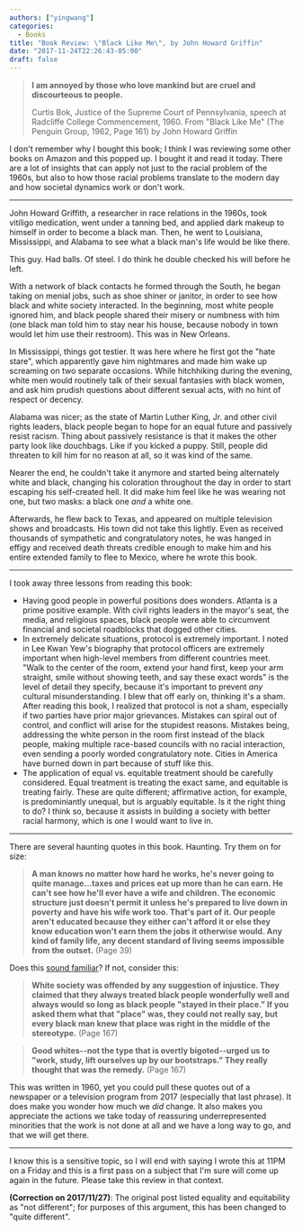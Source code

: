 ```yaml
---
authors: ["yingwang"]
categories:
  - Books
title: "Book Review: \"Black Like Me\", by John Howard Griffin"
date: "2017-11-24T22:26:43-05:00"
draft: false
---
```


> **I am annoyed by those who love mankind but are cruel and discourteous to people.**
>
> Curtis Bok, Justice of the Supreme Court of Pennsylvania, speech at Radcliffe College Commencement, 1960. From "Black Like Me" (The Penguin Group, 1962, Page 161) by John Howard Griffin

I don't remember why I bought this book; I think I was reviewing some other books on Amazon and this popped up. I bought it and read it today. There are a lot of insights that can apply not just to the racial problem of the 1960s, but also to how those racial problems translate to the modern day and how societal dynamics work or don't work.

___

John Howard Griffith, a researcher in race relations in the 1960s, took vitiligo medication, went under a tanning bed, and applied dark makeup to himself in order to become a black man. Then, he went to Louisiana, Mississippi, and Alabama to see what a black man's life would be like there.

This guy. Had balls. Of steel. I do think he double checked his will before he left.

With a network of black contacts he formed through the South, he began taking on menial jobs, such as shoe shiner or janitor, in order to see how black and white society interacted. In the beginning, most white people ignored him, and black people shared their misery or numbness with him (one black man told him to stay near his house, because nobody in town would let him use their restroom). This was in New Orleans.

In Mississippi, things got testier. It was here where he first got the "hate stare", which apparently gave him nightmares and made him wake up screaming on two separate occasions. While hitchhiking during the evening, white men would routinely talk of their sexual fantasies with black women, and ask him prudish questions about different sexual acts, with no hint of respect or decency.

Alabama was nicer; as the state of Martin Luther King, Jr. and other civil rights leaders, black people began to hope for an equal future and passively resist racism. Thing about passively resistance is that it makes the other party look like douchbags. Like if you kicked a puppy. Still, people did threaten to kill him for no reason at all, so it was kind of the same.

Nearer the end, he couldn't take it anymore and started being alternately white and black, changing his coloration throughout the day in order to start escaping his self-created hell. It did make him feel like he was wearing not one, but two masks: a black one *and* a white one.

Afterwards, he flew back to Texas, and appeared on multiple television shows and broadcasts. His town did not take this lightly. Even as received thousands of sympathetic and congratulatory notes, he was hanged in effigy and received death threats credible enough to make him and his entire extended family to flee to Mexico, where he wrote this book.

___

I took away three lessons from reading this book:

- Having good people in powerful positions does wonders. Atlanta is a prime positive example. With civil rights leaders in the mayor's seat, the media, and religious spaces, black people were able to circumvent financial and societal roadblocks that dogged other cities.
- In extremely delicate situations, protocol is extremely important. I noted in Lee Kwan Yew's biography that protocol officers are extremely important when high-level members from different countries meet. "Walk to the center of the room, extend your hand first, keep your arm straight, smile without showing teeth, and say these exact words" is the level of detail they specify, because it's important to prevent *any* cultural misunderstanding. I blew that off early on, thinking it's a sham. After reading this book, I realized that protocol is not a sham, especially if two parties have prior major grievances. Mistakes can spiral out of control, and conflict will arise for the stupidest reasons. Mistakes being, addressing the white person in the room first instead of the black people, making multiple race-based councils with no racial interaction, even sending a poorly worded congratulatory note. Cities in America have burned down in part because of stuff like this.
- The application of equal vs. equitable treatment should be carefully considered. Equal treatment is treating the exact same, and equitable is treating fairly. These are quite different; affirmative action, for example, is predominiantly unequal, but is arguably equitable. Is it the right thing to do? I think so, because it assists in building a society with better racial harmony, which is one I would want to live in.

___

There are several haunting quotes in this book. Haunting. Try them on for size:

> **A man knows no matter how hard he works, he's never going to quite manage...taxes and prices eat up more than he can earn. He can't see how he'll ever have a wife and children. The economic structure just doesn't permit it unless he's prepared to live down in poverty and have his wife work too. That's part of it. Our people aren't educated because they either can't afford it or else they know education won't earn them the jobs it otherwise would. Any kind of family life, any decent standard of living seems impossible from the outset.** (Page 39)

Does this [sound familiar](https://www.nytimes.com/2017/09/03/upshot/to-understand-rising-inequality-consider-the-janitors-at-two-top-companies-then-and-now.html?_r=0)? If not, consider this:

> **White society was offended by any suggestion of injustice. They claimed that they always treated black people wonderfully well and always would so long as black people "stayed in their place." If you asked them what that "place" was, they could not really say, but every black man knew that place was right in the middle of the stereotype.** (Page 167)

> **Good whites--not the type that is overtly bigoted--urged us to "work, study, lift ourselves up by our bootstraps." They really thought that was the remedy.** (Page 167)

This was written in 1960, yet you could pull these quotes out of a newspaper or a television program from 2017 (especially that last phrase). It does make you wonder how much we *did* change. It also makes you appreciate the actions we take today of reassuring underrepresented minorities that the work is not done at all and we have a long way to go, and that we will get there.

___

I know this is a sensitive topic, so I will end with saying I wrote this at 11PM on a Friday and this is a first pass on a subject that I'm sure will come up again in the future. Please take this review in that context.

**(Correction on 2017/11/27)**: The original post listed equality and equitability as "not different"; for purposes of this argument, this has been changed to "quite different".
